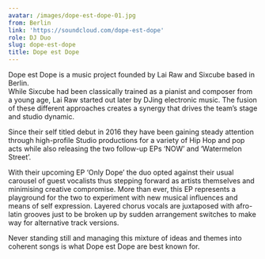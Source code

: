 ```yaml
---
avatar: /images/dope-est-dope-01.jpg
from: Berlin
link: 'https://soundcloud.com/dope-est-dope'
role: DJ Duo
slug: dope-est-dope
title: Dope est Dope
---
```

Dope est Dope is a music project founded by Lai Raw and Sixcube based in Berlin.   
 While Sixcube had been classically trained as a pianist and composer from a young age, Lai Raw started out later by DJing electronic music. The fusion of these different approaches creates a synergy that drives the team’s stage and studio dynamic.   
  
 Since their self titled debut in 2016 they have been gaining steady attention through high-profile Studio productions for a variety of Hip Hop and pop acts while also releasing the two follow-up EPs ‘NOW’ and ‘Watermelon Street’.   
  
 With their upcoming EP ‘Only Dope’ the duo opted against their usual carousel of guest vocalists thus stepping forward as artists themselves and minimising creative compromise. More than ever, this EP represents a playground for the two to experiment with new musical influences and means of self expression. Layered chorus vocals are juxtaposed with afro-latin grooves just to be broken up by sudden arrangement switches to make way for alternative track versions.   
  
 Never standing still and managing this mixture of ideas and themes into coherent songs is what Dope est Dope are best known for.
